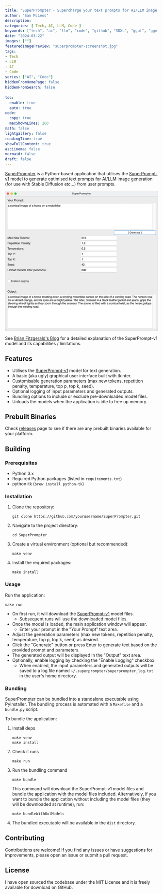 ```yaml
---
title: "SuperPrompter - Supercharge your text prompts for AI/LLM image generation"
author: "Sam McLeod"
description:
categories: [ Tech, AI, LLM, Code ]
keywords: ["tech", "ai", "llm", "code", "github", "SDXL", "gguf", "ggml"]
date: "2024-03-22"
images: [""]
featuredImagePreview: "superprompter-screenshot.jpg"
tags:
- Tech
- LLM
- AI
- Code
series: ["AI", "Code"]
hiddenFromHomePage: false
hiddenFromSearch: false

toc:
  enable: true
  auto: true
code:
  copy: true
  maxShownLines: 200
math: false
lightgallery: false
readingTime: true
showFullContent: true
asciinema: false
mermaid: false
draft: false
---
```


[SuperPrompter](https://github.com/sammcj/superprompter) is a Python-based application that utilises the [SuperPrompt-v1](https://huggingface.co/roborovski/superprompt-v1) model to generate optimised text prompts for AI/LLM image generation (for use with Stable Diffusion etc...) from user prompts.

![screenshot](superprompter-screenshot.jpg)

See [Brian Fitzgerald's Blog](https://brianfitzgerald.xyz/prompt-augmentation/) for a detailed explanation of the SuperPrompt-v1 model and its capabilities / limitations.

<!-- more -->

## Features

- Utilises the [SuperPrompt-v1](https://huggingface.co/roborovski/superprompt-v1) model for text generation.
- A basic (aka ugly) graphical user interface built with tkinter.
- Customisable generation parameters (max new tokens, repetition penalty, temperature, top p, top k, seed).
- Optional logging of input parameters and generated outputs.
- Bundling options to include or exclude pre-downloaded model files.
- Unloads the models when the application is idle to free up memory.

## Prebuilt Binaries

Check [releases](https://github.com/sammcj/superprompter/releases) page to see if there are any prebuilt binaries available for your platform.

## Building

### Prerequisites

- Python 3.x
- Required Python packages (listed in `requirements.txt`)
- python-tk (`brew install python-tk`)

### Installation

1. Clone the repository:

   ```shell
   git clone https://github.com/yourusername/SuperPrompter.git
   ```

2. Navigate to the project directory:

   ```shell
   cd SuperPrompter
   ```

3. Create a virtual environment (optional but recommended):

   ```shell
   make venv
   ```

4. Install the required packages:

   ```shell
   make install
   ```

### Usage

Run the application:

```shell
make run
```

- On first run, it will download the [SuperPrompt-v1](https://huggingface.co/roborovski/superprompt-v1) model files.
  - Subsequent runs will use the downloaded model files.
- Once the model is loaded, the main application window will appear.
  - Enter your prompt in the "Your Prompt" text area.
- Adjust the generation parameters (max new tokens, repetition penalty, temperature, top p, top k, seed) as desired.
- Click the "Generate" button or press Enter to generate text based on the provided prompt and parameters.
- The generated output will be displayed in the "Output" text area.
- Optionally, enable logging by checking the "Enable Logging" checkbox.
  - When enabled, the input parameters and generated outputs will be saved to a log file named `~/.superprompter/superprompter_log.txt` in the user's home directory.

### Bundling

SuperPrompter can be bundled into a standalone executable using PyInstaller.
The bundling process is automated with a `Makefile` and a `bundle.py` script.

To bundle the application:

1. Install deps

   ```shell
   make venv
   make install
   ```

2. Check it runs

   ```shell
   make run
   ```

3. Run the bundling command

   ```shell
   make bundle
   ```

   This command will download the SuperPrompt-v1 model files and bundle the application with the model files included.
   Alternatively, if you want to bundle the application without including the model files (they will be downloaded at runtime), run:

   ```shell
   make bundleWithOutModels
   ```

4. The bundled executable will be available in the `dist` directory.

## Contributing

Contributions are welcome! If you find any issues or have suggestions for improvements, please open an issue or submit a pull request.

## License

I have open sourced the codebase under the MIT License and it is freely available for download on GitHub.
